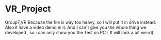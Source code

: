 # VR_Project
Group7_VR
Because the file is way too heavy, so I will put it in drive instead. Also it have a video demo in it. 
And I can't give you the whole thing we developed , so i can only show you the Test on PC ( It will look a bit weird).
